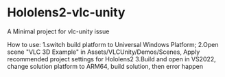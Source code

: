 # Hololens2-vlc-unity
A Minimal project for vlc-unity issue

How to use:
1.switch build platform to Universal Windows Platform;
2.Open scene "VLC 3D Example" in Assets/VLCUnity/Demos/Scenes, Apply recommended project settings for Hololens2
3.Build and open in VS2022, change solution platform to ARM64, build solution, then error happen 
